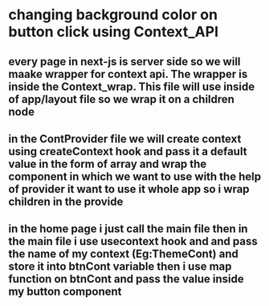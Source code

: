 # changing background color on button click using Context_API

## every page in next-js is server side so we will maake wrapper for context api. The wrapper is inside the Context_wrap. This file will use inside of app/layout file so we wrap it on a children node

## in the ContProvider file we will create context using createContext hook and pass it a default value in the form of array and wrap the component in which we want to use with the help of provider it want to use it whole app so i wrap children in the provide

## in the home page i just call the main file then in the main file i use usecontext hook and and pass the name of my context (Eg:ThemeCont) and store it into btnCont variable then i use map function on btnCont and pass the value inside my button component

